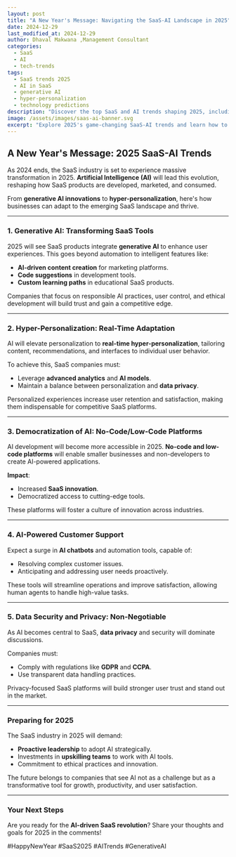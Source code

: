 ```yaml
---
layout: post
title: "A New Year's Message: Navigating the SaaS-AI Landscape in 2025"
date: 2024-12-29
last_modified_at: 2024-12-29
author: Dhaval Makwana ,Management Consultant
categories: 
  - SaaS
  - AI
  - tech-trends
tags:
  - SaaS trends 2025
  - AI in SaaS
  - generative AI
  - hyper-personalization
  - technology predictions
description: "Discover the top SaaS and AI trends shaping 2025, including generative AI, hyper-personalization, and data security. Learn how to stay ahead in the evolving SaaS landscape."
image: /assets/images/saas-ai-banner.svg
excerpt: "Explore 2025's game-changing SaaS-AI trends and learn how to leverage generative AI, hyper-personalization, and ethical data practices for success."
---
```


## A New Year's Message: 2025 SaaS-AI Trends  

As 2024 ends, the SaaS industry is set to experience massive transformation in 2025. **Artificial Intelligence (AI)** will lead this evolution, reshaping how SaaS products are developed, marketed, and consumed.  

From **generative AI innovations** to **hyper-personalization**, here's how businesses can adapt to the emerging SaaS landscape and thrive.  

---

### 1. Generative AI: Transforming SaaS Tools  

2025 will see SaaS products integrate **generative AI** to enhance user experiences. This goes beyond automation to intelligent features like:  
- **AI-driven content creation** for marketing platforms.  
- **Code suggestions** in development tools.  
- **Custom learning paths** in educational SaaS products.  

Companies that focus on responsible AI practices, user control, and ethical development will build trust and gain a competitive edge.  

---

### 2. Hyper-Personalization: Real-Time Adaptation  

AI will elevate personalization to **real-time hyper-personalization**, tailoring content, recommendations, and interfaces to individual user behavior.  

To achieve this, SaaS companies must:  
- Leverage **advanced analytics** and **AI models**.  
- Maintain a balance between personalization and **data privacy**.  

Personalized experiences increase user retention and satisfaction, making them indispensable for competitive SaaS platforms.  

---

### 3. Democratization of AI: No-Code/Low-Code Platforms  

AI development will become more accessible in 2025. **No-code and low-code platforms** will enable smaller businesses and non-developers to create AI-powered applications.  

**Impact**:  
- Increased **SaaS innovation**.  
- Democratized access to cutting-edge tools.  

These platforms will foster a culture of innovation across industries.  

---

### 4. AI-Powered Customer Support  

Expect a surge in **AI chatbots** and automation tools, capable of:  
- Resolving complex customer issues.  
- Anticipating and addressing user needs proactively.  

These tools will streamline operations and improve satisfaction, allowing human agents to handle high-value tasks.  

---

### 5. Data Security and Privacy: Non-Negotiable  

As AI becomes central to SaaS, **data privacy** and security will dominate discussions.  

Companies must:  
- Comply with regulations like **GDPR** and **CCPA**.  
- Use transparent data handling practices.  

Privacy-focused SaaS platforms will build stronger user trust and stand out in the market.  

---

### Preparing for 2025  

The SaaS industry in 2025 will demand:  
- **Proactive leadership** to adopt AI strategically.  
- Investments in **upskilling teams** to work with AI tools.  
- Commitment to ethical practices and innovation.  

The future belongs to companies that see AI not as a challenge but as a transformative tool for growth, productivity, and user satisfaction.  

---

### Your Next Steps  

Are you ready for the **AI-driven SaaS revolution**? Share your thoughts and goals for 2025 in the comments!  

#HappyNewYear #SaaS2025 #AITrends #GenerativeAI  

